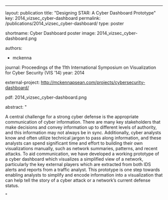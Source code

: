 ---
layout: publication
title: "Designing STAR: A Cyber Dashboard Prototype"
key: 2014_vizsec_cyber-dashboard
permalink: /publications/2014_vizsec_cyber-dashboard/
type: poster

shortname: Cyber Dashboard poster
image: 2014_vizsec_cyber-dashboard.png

authors:
- mckenna

journal: Proceedings of the 11th International Symposium on Visualization for Cyber Security (VIS ’14)
year: 2014

external-project: http://mckennapsean.com/projects/cybersecurity-dashboard/

pdf: 2014_vizsec_cyber-dashboard.png

abstract: "
<p>A central challenge for a strong cyber defense is the appropriate communication of cyber information. There are many key stakeholders that make decisions and convey information up to different levels of authority, and this information may not always be in sync. Additionally, cyber analysts know and often utilize technical jargon to pass along information, and these analysts can spend significant time and effort to building their own visualizations manually, such as network summaries, patterns, and recent attacks. To aid communication, we have developed a working prototype of a cyber dashboard which visualizes a simplified view of a network, particularly the key external players which are extracted from both IDS alerts and reports from a traffic analyst. This prototype is one step towards enabling analysts to simplify and encode information into a visualization that can help tell the story of a cyber attack or a network’s current defense status.</p>"
